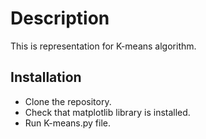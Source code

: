 # Description

This is representation for K-means algorithm.

## Installation

- Clone the repository.
- Check that matplotlib library is installed.
- Run K-means.py file.
